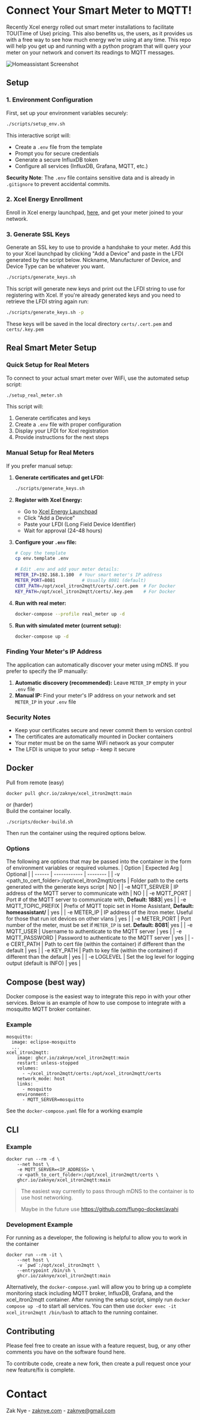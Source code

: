 # Connect Your Smart Meter to MQTT!

Recently Xcel energy rolled out smart meter installations to facilitate TOU(Time of Use) pricing. This also benefits us, the users, as it provides us with a free way to see how much energy we're using at any time. This repo will help you get up and running with a python program that will query your meter on your network and convert its readings to MQTT messages.

![Homeassistant Screenshot](docs/homeassistant_screenshot.png)

## Setup

### 1. Environment Configuration

First, set up your environment variables securely:

```bash
./scripts/setup_env.sh
```

This interactive script will:

- Create a `.env` file from the template
- Prompt you for secure credentials
- Generate a secure InfluxDB token
- Configure all services (InfluxDB, Grafana, MQTT, etc.)

**Security Note**: The `.env` file contains sensitive data and is already in `.gitignore` to prevent accidental commits.

### 2. Xcel Energy Enrollment

Enroll in Xcel energy launchpad, [here](https://my.xcelenergy.com/MyAccount/s/meters-and-devices/), and get your meter joined to your network.

### 3. Generate SSL Keys

Generate an SSL key to use to provide a handshake to your meter. Add this to your Xcel launchpad by clicking "Add a Device" and paste in the LFDI generated by the script below. Nickname, Manufacturer of Device, and Device Type can be whatever you want.

```bash
./scripts/generate_keys.sh
```

This script will generate new keys and print out the LFDI string to use for registering with Xcel. If you're already generated keys and you need to retrieve the LFDI string again run:

```bash
./scripts/generate_keys.sh -p
```

These keys will be saved in the local directory `certs/.cert.pem` and `certs/.key.pem`

## Real Smart Meter Setup

### Quick Setup for Real Meters

To connect to your actual smart meter over WiFi, use the automated setup script:

```bash
./setup_real_meter.sh
```

This script will:

1. Generate certificates and keys
2. Create a `.env` file with proper configuration
3. Display your LFDI for Xcel registration
4. Provide instructions for the next steps

### Manual Setup for Real Meters

If you prefer manual setup:

1. **Generate certificates and get LFDI:**

   ```bash
   ./scripts/generate_keys.sh
   ```

2. **Register with Xcel Energy:**

   - Go to [Xcel Energy Launchpad](https://my.xcelenergy.com/MyAccount/s/meters-and-devices/)
   - Click "Add a Device"
   - Paste your LFDI (Long Field Device Identifier)
   - Wait for approval (24-48 hours)

3. **Configure your `.env` file:**

   ```bash
   # Copy the template
   cp env.template .env

   # Edit .env and add your meter details:
   METER_IP=192.168.1.100  # Your smart meter's IP address
   METER_PORT=8081          # Usually 8081 (default)
   CERT_PATH=/opt/xcel_itron2mqtt/certs/.cert.pem  # For Docker
   KEY_PATH=/opt/xcel_itron2mqtt/certs/.key.pem    # For Docker
   ```

4. **Run with real meter:**

   ```bash
   docker-compose --profile real_meter up -d
   ```

5. **Run with simulated meter (current setup):**
   ```bash
   docker-compose up -d
   ```

### Finding Your Meter's IP Address

The application can automatically discover your meter using mDNS. If you prefer to specify the IP manually:

1. **Automatic discovery (recommended):** Leave `METER_IP` empty in your `.env` file
2. **Manual IP:** Find your meter's IP address on your network and set `METER_IP` in your `.env` file

### Security Notes

- Keep your certificates secure and never commit them to version control
- The certificates are automatically mounted in Docker containers
- Your meter must be on the same WiFi network as your computer
- The LFDI is unique to your setup - keep it secure

## Docker

Pull from remote (easy)

```
docker pull ghcr.io/zaknye/xcel_itron2mqtt:main
```

or (harder)\
Build the container locally.

```
./scripts/docker-build.sh
```

Then run the container using the required options below.

### Options

The following are options that may be passed into the container in the form of environment variables or required volumes.
| Option | Expected Arg | Optional |
| ------ | ------------ | -------- |
| -v <path_to_cert_folder>:/opt/xcel_itron2mqtt/certs | Folder path to the certs generated with the generate keys script | NO |
| -e MQTT_SERVER | IP address of the MQTT server to communicate with | NO |
| -e MQTT_PORT | Port # of the MQTT server to communicate with, **Default: 1883**| yes |
| -e MQTT_TOPIC_PREFIX | Prefix of MQTT topic set in Home Assistant, **Default: homeassistant/** | yes |
| -e METER_IP | IP address of the itron meter. Useful for those that run iot devices on other vlans | yes |
| -e METER_PORT | Port number of the meter, must be set if `METER_IP` is set. **Default: 8081**| yes |
| -e MQTT_USER | Username to authenticate to the MQTT server | yes |
| -e MQTT_PASSWORD | Password to authenticate to the MQTT server | yes |
| -e CERT_PATH | Path to cert file (within the container) if different than the default | yes |
| -e KEY_PATH | Path to key file (within the container) if different than the default | yes |
| -e LOGLEVEL | Set the log level for logging output (default is INFO) | yes |

## Compose (best way)

Docker compose is the easiest way to integrate this repo in with your other services. Below is an example of how to use compose to integrate with a mosquitto MQTT broker container.

### Example

```
mosquitto:
  image: eclipse-mosquitto
  ...
xcel_itron2mqtt:
    image: ghcr.io/zaknye/xcel_itron2mqtt:main
    restart: unless-stopped
    volumes:
      - ~/xcel_itron2mqtt/certs:/opt/xcel_itron2mqtt/certs
    network_mode: host
    links:
      - mosquitto
    environment:
      - MQTT_SERVER=mosquitto
```

See the `docker-compose.yaml` file for a working example

## CLI

### Example

```
docker run --rm -d \
    --net host \
    -e MQTT_SERVER=<IP_ADDRESS> \
    -v <path_to_cert_folder>:/opt/xcel_itron2mqtt/certs \
    ghcr.io/zaknye/xcel_itron2mqtt:main
```

> The easiest way currently to pass through mDNS to the container is to use host networking.
>
> Maybe in the future use https://github.com/flungo-docker/avahi

### Development Example

For running as a developer, the following is helpful to allow you to work in the container

```
docker run --rm -it \
    --net host \
    -v `pwd`:/opt/xcel_itron2mqtt \
    --entrypoint /bin/sh \
    ghcr.io/zaknye/xcel_itron2mqtt:main
```

Alternatively, the `docker-compose.yaml` will allow you to bring up a complete monitoring stack including MQTT broker, InfluxDB, Grafana, and the xcel_itron2mqtt container. After running the setup script, simply run `docker compose up -d` to start all services. You can then use `docker exec -it xcel_itron2mqtt /bin/bash` to attach to the running container.

## Contributing

Please feel free to create an issue with a feature request, bug, or any other comments you have on the software found here.

To contribute code, create a new fork, then create a pull request once your new feature/fix is complete.

# Contact

Zak Nye - [zaknye.com](https://zaknye.com) - zaknye@gmail.com
